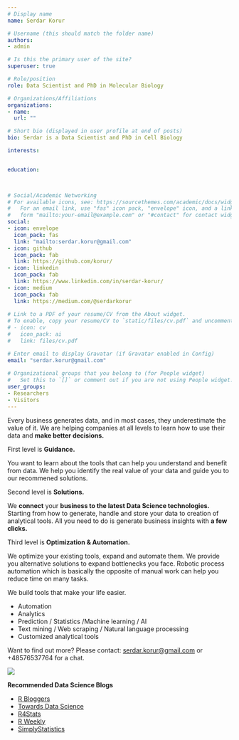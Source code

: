 ```yaml
---
# Display name
name: Serdar Korur

# Username (this should match the folder name)
authors:
- admin

# Is this the primary user of the site?
superuser: true

# Role/position
role: Data Scientist and PhD in Molecular Biology

# Organizations/Affiliations
organizations:
- name: 
  url: ""

# Short bio (displayed in user profile at end of posts)
bio: Serdar is a Data Scientist and PhD in Cell Biology

interests:


education:

  

# Social/Academic Networking
# For available icons, see: https://sourcethemes.com/academic/docs/widgets/#icons
#   For an email link, use "fas" icon pack, "envelope" icon, and a link in the
#   form "mailto:your-email@example.com" or "#contact" for contact widget.
social:
- icon: envelope
  icon_pack: fas
  link: "mailto:serdar.korur@gmail.com"
- icon: github
  icon_pack: fab
  link: https://github.com/korur/
- icon: linkedin
  icon_pack: fab
  link: https://www.linkedin.com/in/serdar-korur/
- icon: medium
  icon_pack: fab
  link: https://medium.com/@serdarkorur
  
# Link to a PDF of your resume/CV from the About widget.
# To enable, copy your resume/CV to `static/files/cv.pdf` and uncomment the lines below.  
# - icon: cv
#   icon_pack: ai
#   link: files/cv.pdf

# Enter email to display Gravatar (if Gravatar enabled in Config)
email: "serdar.korur@gmail.com"
  
# Organizational groups that you belong to (for People widget)
#   Set this to `[]` or comment out if you are not using People widget.  
user_groups:
- Researchers
- Visitors
---
```


Every business generates data, and in most cases, they underestimate the value of it.  We are helping companies at all levels to learn how to use their data and **make better decisions.** 

First level is **Guidance.**  

You want to learn about the tools that can help you understand and benefit from data. We help you identify the real value of your data and guide you to our recommened solutions.

Second level is **Solutions.**

We **connect** your **business to the latest Data Science technologies.** Starting from how to generate, handle and store your data to creation of analytical tools. All you need to do is generate business insights with **a few clicks.**

Third level is **Optimization & Automation.**

We optimize your existing tools, expand and automate them. We provide you alternative solutions to expand bottlenecks you face. Robotic process automation which is basically the opposite of manual work can help you reduce time on many tasks. 

We build tools that make your life easier. 

* Automation
* Analytics
* Prediction / Statistics /Machine learning / AI
* Text mining / Web scraping / Natural language processing
* Customized analytical tools

Want to find out more? Please contact: serdar.korur@gmail.com or +48576537764 for a chat.

  
![](/img/turbina_z.gif)  

  
  
    
    
**Recommended Data Science Blogs**

* [R Bloggers](https://www.r-bloggers.com/)
* [Towards Data Science](https://towardsdatascience.com/)
* [R4Stats](http://r4stats.com/)
* [R Weekly](https://rweekly.org/)
* [SimplyStatistics]( https://simplystatistics.org/)
